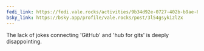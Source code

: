 ```yaml
---
fedi_link: https://fedi.vale.rocks/activities/9b34d92e-0727-402b-b9ae-88457ea8b88c
bsky_link: https://bsky.app/profile/vale.rocks/post/3l54gsykizl2x
---
```


The lack of jokes connecting 'GitHub' and 'hub for gits' is deeply disappointing.

